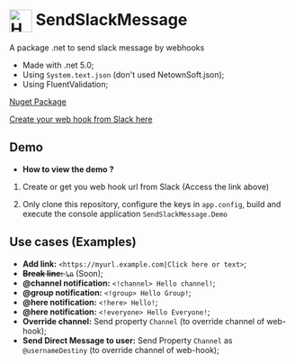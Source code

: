 # <img align="center" alt="Henrique-Csharp" height="40" width="40" src="./SendSlackMessage/logo.ico" /> SendSlackMessage 

A package .net to send slack message by webhooks

- Made with .net 5.0;
- Using `System.text.json` (don't used NetownSoft.json);
- Using FluentValidation;

[Nuget Package](https://www.nuget.org/packages/SendSlackMessage/)

[Create your web hook from Slack here](https://my.slack.com/services/new/incoming-webhook/)

## Demo

- **How to view the demo ?**

1. Create or get you web hook url from Slack (Access the link above)

2. Only clone this repository, configure the keys in `app.config`, build and execute the console application `SendSlackMessage.Demo`


## Use cases (Examples)
- **Add link:** `<https://myurl.example.com|Click here or text>`;
- <s>**Break line:** `\n`</s> (Soon);
- **@channel notification:** `<!channel> Hello channel!`; 
- **@group notification:** `<!group> Hello Group!`; 
- **@here notification:** `<!here> Hello!`; 
- **@here notification:** `<!everyone> Hello Everyone!`; 
- **Override channel:** Send property `Channel` (to override channel of web-hook);
- **Send Direct Message to user:** Send Property `Channel` as `@usernameDestiny` (to override channel of web-hook);
